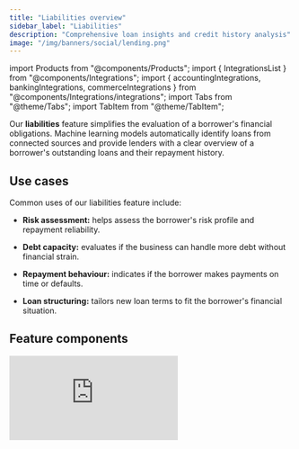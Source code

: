 ```yaml
---
title: "Liabilities overview"
sidebar_label: "Liabilities"
description: "Comprehensive loan insights and credit history analysis"
image: "/img/banners/social/lending.png"
---
```


import Products from "@components/Products";
import { IntegrationsList } from "@components/Integrations";
import { accountingIntegrations, bankingIntegrations, commerceIntegrations } from "@components/Integrations/integrations";
import Tabs from "@theme/Tabs";
import TabItem from "@theme/TabItem";

Our **liabilities** feature simplifies the evaluation of a borrower's financial obligations. Machine learning models automatically identify loans from connected sources and provide lenders with a clear overview of a borrower's outstanding loans and their repayment history.

## Use cases

Common uses of our liabilities feature include:

- **Risk assessment:** helps assess the borrower's risk profile and repayment reliability.

- **Debt capacity:** evaluates if the business can handle more debt without financial strain.

- **Repayment behaviour:** indicates if the borrower makes payments on time or defaults.

- **Loan structuring:** tailors new loan terms to fit the borrower's financial situation.

## Feature components

<iframe
  src="https://docs.google.com/spreadsheets/d/e/2PACX-1vQXnkKj3esBrzpD--pKV_tVTfTHxDPpxz8BBFe2SjcNt6kB2-qcTFDxEye3kxHWu91mYRzLoCjYfpHH/pubhtml?gid=554962936&amp;single=true&amp;widget=true&amp;headers=false"
  frameborder="0"
  className="googleSheets"
  style={{ height: "660px" }}
/>

## Supported outputs

You can retrieve the data read by the feature by calling the **liabilities** [endpoints of our API](/lending-api#/operations/generate-loan-transactions). For example, use the [Get loan summaries](/lending-api#/operations/get-loan-summary) endpoint to review a company's loan repayment history and determine their drawdown to repayment ratio.

<Tabs>

<TabItem value="nodejs" label="TypeScript">

```javascript
type LoanData {
  totalDrawdowns: number;
  totalRepayments: number;
}

const sourceType = GenerateLoanSummarySourceType.Accounting

// Request the generation of the report. This can take some time so 
// make sure to poll the get endpoint to check the status of the process.
const generateResponse = await lendingClient.liabilities.generateLoanSummary({
    companyId: companyId,
    sourceType: sourceType,
  });

if(generateResponse.statusCode != 202){
  throw new Error("Unable to generate loan summary report")
}

// Wrap get call in function to poll endpoint
const getLoanSummary = async (lendingClient, companyId, sourceType) => {
  const reportResponse = await lendingClient.liabilities.getLoanSummary({
    companyId: companyId,
    sourceType: sourceType,
  });

  if (reportResponse.statusCode != 200) {
    return getLoanSummary(companyId, sourceType)
  }
  else {
    return reportResponse
  }
}

const summaryResponse = await getLoanSummary(lendingClient, companyId, formattedDate)

const summaries: LoanData[] = summaryResponse.loanSummary.reportItems.map(x => {
  totalDrawdowns: x.totalDrawdowns,
  totalRepayments: x.totalRepayments
})

const totalDrawdowns = summaries.reduce((sum, current) => sum + current.totalDrawdowns, 0)
const totalRepayments = summaries.reduce((sum, current) => sum + current.totalRepayments, 0)

const repaymentRatio = totalRepayments / totalDrawdowns

if(repaymentRatio < repaymentRatioThreshold){
  console.log('Company does repayment ratio does not pass threshold')
}
```

</TabItem>

<TabItem value="python" label="Python">

```python
@dataclass
class LoanData:
  total_drawdowns: Decimal
  total_repayments: Decimal

source_type = operations.GenerateLoanSummarySourceType.ACCOUNTING

generate_request = operations.GenerateLoanSummaryRequest(
    company_id=company_id,
    source_type=source_type,
)

generate_response = lending_client.liabilities.generate_loan_summary(generate_request)

if generate_response.status_code != 202:
  raise Exception('Unable to generate loan summary report')

loan_summaries_request = operations.GetLoanSummaryRequest(
  company_id=company_id,
  source_type=source_type,
)

loan_summary = None
while True:
  loan_summaries_response = lending_client.liabilities.get_loan_summary(loan_summaries_request)

  if loan_summaries_response.status_code == 200:
    loan_summary = loan_summaries_response.loan_summary
    break

summaries = []
for x in loan_summary.report_items:
  summaries.append(LoanData(total_drawdowns=x.total_repayments, total_repayments=x.total_repayments))

total_drawdowns = sum(account.total_drawdowns for account in accounts)
total_repayments = sum(account.total_repayments for account in accounts)

repayment_ratio = total_repayments / total_drawdowns

if repayment_ratio < repayment_ratio_threshold:
  print('Company does repayment ratio does not pass threshold')
```

</TabItem>

<TabItem value="csharp" label="C#">


```csharp
public record LoanData(decimal TotalDrawdowns, decimal TotalRepayments);

var sourceType = GenerateLoanSummarySourceType.Accounting;

var generateSummaryResponse = await lendingClient.Liabilities.GenerateLoanSummaryAsync(new() {
    CompanyId = companyId,
    SourceType = sourceType,
});

if (generateSummaryResponse.StatusCode != 202) {
  throw new Exception("Unable to generate loan summary report");
}

LoanSummary summary = null;
while(true){
  var summaryResponse = await lendingClient.Liabilities.GetLoanSummaryAsync(new() {
      CompanyId = companyId,
      SourceType = sourceType,
  });

  if(summaryResponse.StatusCode == 200){
    summary = summaryResponse.LoanSummary;
    break;
  }
}

var summaries = summary.ReportItems.Select(x => new LoanData(){
  TotalDrawdowns = x.TotalDrawdowns,
  TotalRepayments = x.TotalRepayments
});

var totalDrawdowns = summaries.Sum(x => x.TotalDrawdowns);
var totalRepayments = summaries.Sum(x => x.TotalRepayments);

var repaymentRatio = totalRepayments / totalDrawdowns;

if(repaymentRatio < repaymentRatioThreshold){
  Console.WriteLine("Company does repayment ratio does not pass threshold");
}
```

</TabItem>

<TabItem value="go" label="Go">

```go
type LoanData struct {
  TotalDrawdowns float64
  TotalRepayments float64
}

sourceType := operations.GenerateLoanSummarySourceTypeAccounting
ctx := context.Background()

generateSummaryResponse, err := s.Liabilities.GenerateLoanSummary(ctx, operations.GenerateLoanSummaryRequest{
    CompanyID: companyID,
    SourceType: sourceType,
})

var LoanSummary summary
if generateSummaryResponse.StatusCode == 202 {
  for {
    var summaryResponse = await lendingClient.Liabilities.GetLoanSummary(ctx, operations.GetLoanSummaryRequest{
        CompanyID: companyID,
        SourceType: sourceType
    })
    
    if(summaryResponse.StatusCode == 200){
      summary = summaryResponse.LoanData;
      break;
    }
  }

  summaries = []LoanData{}
  for _, data := summary.ReportItems {
    totalDrawdowns, _ = data.TotalDrawdowns.Float64()
    totalRepayments, _ = data.TotalRepayments.Float64()
    summaries = append(summaries, LoanData{totalDrawdowns, totalRepayments})
  }

  totalDrawdowns := 0.0
  totalRepayments := 0.0
  for _, data, := summaries {
    totalDrawdowns += data.TotalDrawdowns
    totalRepayments += data.TotalRepayments
  }

  var repaymentRatio = totalRepayments / totalDrawdowns

  if repaymentRatio < repaymentRatioThreshold {
    fmt.Println("Company does repayment ratio does not pass threshold");
  }
}
```

</TabItem>

</Tabs>

## Get started

Once you have the Lending API enabled, configure your instance to work with our liabilities feature. 

#### Configure data sources

Follow the respective guides to set up and enable at least one accounting, banking, or commerce integration that will serve as a data source for the feature:

##### Accounting

<IntegrationsList filter={['Dynamics 365 Business Central', 'Exact Online', 'FreshBooks', 'MYOB Business', 'Oracle NetSuite', 'QuickBooks Online', 'QuickBooks Desktop', 'Sage 50', 'Sage Business Cloud Accounting', 'Xero']} />

##### Commerce

<IntegrationsList filter={['Stripe', 'Zettle']} />

#### Enable data types and sync schedule

See how to [enable data types](/core-concepts/data-type-settings#override-the-default-sync-settings) and ensure the following data types have been switched on:

- Proft and loss `profitAndLoss`
- Balance sheet `balanceSheet`
- Chart of accounts `chartOfAccounts`
- Journal entries `journalEntries`
- Accounts `banking-accounts`
- Transactions `banking-transactions`
- Transactions `commerce-transactions`

Configure the solution to refresh data when you need it by [setting a synchronization frequency](/core-concepts/data-type-settings#choose-a-synchronization-frequency). We recommend setting it to a daily or a monthly sync.

#### Configure webhooks

We recommend you [configure webhook consumers](/using-the-api/webhooks/create-consumer) with the following [event types](/using-the-api/webhooks/event-types) to manage your data pipelines. These webhooks send a message for each `dataType` separately.

- [`DataSyncStatusChangedToError`](/using-the-api/webhooks/event-types)  

  This means an issue occurred when syncing the specified data type. Resolve the issue and [initiate the sync](/using-the-api/queueing-data-syncs#refresh-data) for this dataset again. 
 
- [`DatasetDataChanged`](/using-the-api/webhooks/event-types)  

  This means data has been updated for the specified data type. This can include new, updated or deleted data. You should then refresh the data in your platform.

---

## Read next
- [Accounts receivable](/lending/features/accounts-receivable-overview)
